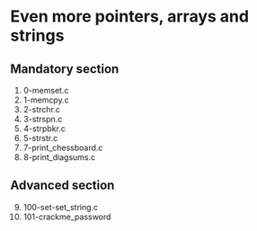 # Even more pointers, arrays and strings

## Mandatory section

1. 0-memset.c
2. 1-memcpy.c
3. 2-strchr.c
4. 3-strspn.c
5. 4-strpbkr.c
6. 5-strstr.c
7. 7-print\_chessboard.c
8. 8-print\_diagsums.c

## Advanced section 

9. 100-set-set\_string.c
10. 101-crackme\_password

